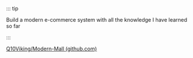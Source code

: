 ::: tip

Build a modern e-commerce system with all the knowledge I have learned so far

:::

[Q10Viking/Modern-Mall (github.com)](https://github.com/Q10Viking/Modern-Mall)

